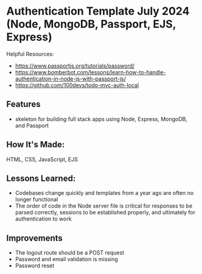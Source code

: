 # Authentication Template July 2024 (Node, MongoDB, Passport, EJS, Express)

Helpful Resources:
- https://www.passportjs.org/tutorials/password/
- https://www.bomberbot.com/lessons/learn-how-to-handle-authentication-in-node-js-with-passport-js/
- https://github.com/100devs/todo-mvc-auth-local

## Features

- skeleton for building full stack apps using Node, Express, MongoDB, and Passport

## How It's Made:

HTML, CSS, JavaScript, EJS

## Lessons Learned:

- Codebases change quickly and templates from a year ago are often no longer functional
- The order of code in the Node server file is critical for responses to be parsed correctly, sessions to be established properly, and ultimately for authentication to work

## Improvements
- The logout route should be a POST request
- Password and email validation is missing
- Password reset
